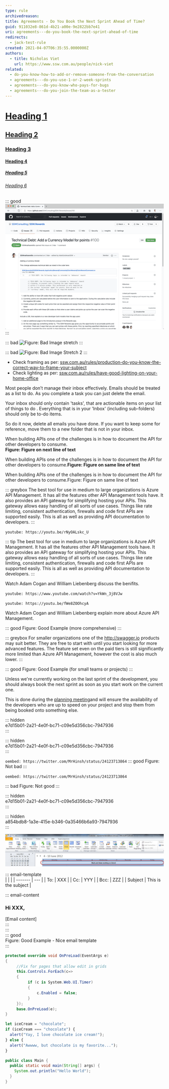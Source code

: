 ```yaml
---
type: rule
archivedreason:
title: Agreements - Do You Book the Next Sprint Ahead of Time?
guid: 911032e8-861d-4b21-a00e-9e2822bb7e41
uri: agreements---do-you-book-the-next-sprint-ahead-of-time
redirects:
  - jack-test-rule
created: 2021-04-07T06:35:55.0000000Z
authors:
  - title: Nicholas Viet
    url: https://www.ssw.com.au/people/nick-viet
related:
  - do-you-know-how-to-add-or-remove-someone-from-the-conversation
  - agreements---do-you-use-1-or-2-week-sprints
  - agreements---do-you-know-who-pays-for-bugs
  - agreements---do-you-join-the-team-as-a-tester
---
```


# [Heading 1](ssw.com.au/rules)
## [Heading 2](ssw.com.au/rules)
### [Heading 3](ssw.com.au/rules)
#### [Heading 4](ssw.com.au/rules)
##### [Heading 5](ssw.com.au/rules)
###### [Heading 6](ssw.com.au/rules)

::: good
![Figure: Testing this image](/techdebt-backlog.png)
:::

::: bad
![Figure: Bad Image stretch](/pxl_20211014_235412634.jpg)
:::

::: bad
![Figure: Bad Image Stretch 2](/adam-long-signature.jpg)
:::

- Check framing as per: [ssw.com.au/rules/production-do-you-know-the-correct-way-to-frame-your-subject](https://www.ssw.com.au/rules/production-do-you-know-the-correct-way-to-frame-your-subject) 
- Check lighting as per: [ssw.com.au/rules/have-good-lighting-on-your-home-office](https://www.ssw.com.au/rules/have-good-lighting-on-your-home-office)

Most people don’t manage their inbox effectively. Emails should be treated as a list to do. As you complete a task you can just delete the email.

Your inbox should only contain 'tasks', that are actionable items on your list of things to do . Everything that is in your 'Inbox' (including sub-folders) should only be to-do items.

So do it now, delete all emails you have done. If you want to keep some for reference, move them to a new folder that is not in your inbox.

When building APIs one of the challenges is in how to document the API for other developers to consume.  
**Figure: Figure on next line of text**

When building APIs one of the challenges is in how to document the API for other developers to consume.**Figure: Figure on same line of text**

When building APIs one of the challenges is in how to document the API for other developers to consume.Figure: Figure on same line of text

::: greybox
The best tool for use in medium to large organizations is Azure API Management. It has all the features other API Management tools have. It also provides an API gateway for simplifying hosting your APIs. This gateway allows easy handling of all sorts of use cases. Things like rate limiting, consistent authentication, firewalls and code first APIs are supported easily. This is all as well as providing API documentation to developers.
:::

`youtube: https://youtu.be/rNyOALskc_U`

::: tip
The best tool for use in medium to large organizations is Azure API Management. It has all the features other API Management tools have. It also provides an API gateway for simplifying hosting your APIs. This gateway allows easy handling of all sorts of use cases. Things like rate limiting, consistent authentication, firewalls and code first APIs are supported easily. This is all as well as providing API documentation to developers.
:::

Watch Adam Cogan and William Liebenberg discuss the benifits.

`youtube: https://www.youtube.com/watch?v=YkWn_3j8VJw`

`youtube: https://youtu.be/fWe8ZOOhcyA`

Watch Adam Cogan and William Liebenberg explain more about Azure API Management.

::: good
Figure: Good Example (more comprehensive)
:::

::: greybox
For smaller organizations one of the http://swagger.io products may suit better. They are free to start with until you start looking for more advanced features. The feature set even on the paid tiers is still significantly more limited than Azure API Management, however the cost is also much lower.
:::

::: good
Figure: Good Example (for small teams or projects)
:::

Unless we're currently working on the last sprint of the development, you should always book the next sprint as soon as you start work on the current one.

<!--endintro-->

This is done during the [planning meeting](/Management/RulesToBetterScrumUsingTFS/Pages/SprintPlanning%28WHAT%29Meeting.aspx)and will ensure the availability of the developers who are up to speed on your project and stop them from being booked onto something else.

::: hidden  
e7d15b01-2a21-4e0f-bc71-c09e5d356cbc-7947936  
:::

::: hidden  
e7d15b01-2a21-4e0f-bc71-c09e5d356cbc-7947936  
:::

`oembed: https://twitter.com/MrHinsh/status/24123713864`
::: good
Figure: Not bad
:::

`oembed: https://twitter.com/MrHinsh/status/24123713864`

::: bad
Figure: Not good
:::

::: hidden  
e7d15b01-2a21-4e0f-bc71-c09e5d356cbc-7947936  
:::

::: hidden  
a854bdb8-1a3e-415e-b346-0a35466b6a93-7947936  
:::

![If you have booked the guys in, you will have an appointment like this in your Outlook.](Scheduled_Appointment.jpg)

::: email-template  
| | |
| ------- | --- |
| To: | XXX |
| Cc: | YYY |
| Bcc: | ZZZ |
| Subject | This is the subject |

::: email-content

### Hi XXX,

[Email content]  
:::  
:::  
::: good  
Figure: Good Example - Nice email template  
:::

```csharp
protected override void OnPreLoad(EventArgs e)
{
     //Fix for pages that allow edit in grids
     this.Controls.ForEach(c=>
     {
          if (c is System.Web.UI.Timer)
          {
              c.Enabled = false;
          }
     });
     base.OnPreLoad(e);
}
```

```javascript
let iceCream = "chocolate";
if (iceCream === "chocolate") {
  alert("Yay, I love chocolate ice cream!");
} else {
  alert("Awwww, but chocolate is my favorite...");
}
```

```java
public class Main {
  public static void main(String[] args) {
    System.out.println("Hello World");
  }
}
```
